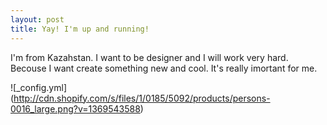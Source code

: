 ```yaml
---
layout: post
title: Yay! I'm up and running!
---
```

I'm from Kazahstan. I want to be designer and I will work very hard. Becouse I want create something new and cool. It's really imortant for me. 

![_config.yml] (http://cdn.shopify.com/s/files/1/0185/5092/products/persons-0016_large.png?v=1369543588)



